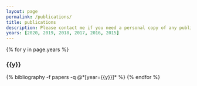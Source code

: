 ```yaml
---
layout: page
permalink: /publications/
title: publications
description: Please contact me if you need a personal copy of any publication.
years: [2020, 2019, 2018, 2017, 2016, 2015]
---
```


{% for y in page.years %}
  <h3 class="year">{{y}}</h3>
  {% bibliography -f papers -q @*[year={{y}}]* %}
{% endfor %}
